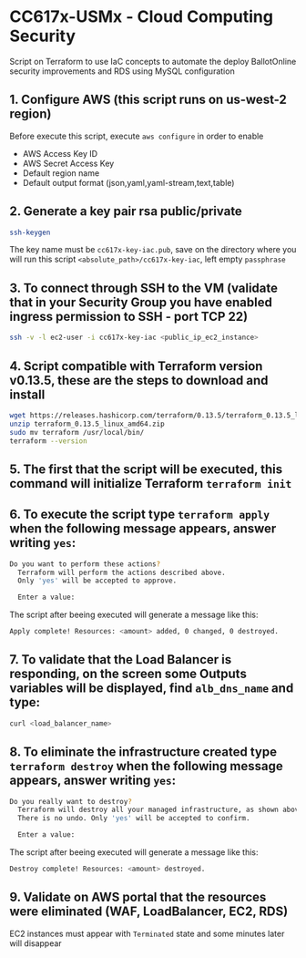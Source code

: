 # CC617x-USMx - Cloud Computing Security

Script on Terraform to use IaC concepts to automate the deploy BallotOnline security improvements and RDS using MySQL configuration

## 1. Configure AWS (this script runs on us-west-2 region)
Before execute this script, execute `aws configure` in order to enable
   - AWS Access Key ID
   - AWS Secret Access Key
   - Default region name 
   - Default output format (json,yaml,yaml-stream,text,table)

## 2. Generate a key pair rsa public/private
   ```bash 
   ssh-keygen
   ```
   The key name must be `cc617x-key-iac.pub`, save on the directory where you will run this script `<absolute_path>/cc617x-key-iac`, left empty `passphrase`

## 3. To connect through SSH to the VM (validate that in your Security Group you have enabled ingress permission to SSH - port TCP 22)
   ```bash
   ssh -v -l ec2-user -i cc617x-key-iac <public_ip_ec2_instance>
   ```

## 4. Script compatible with Terraform version v0.13.5, these are the steps to download and install
   ```bash
  wget https://releases.hashicorp.com/terraform/0.13.5/terraform_0.13.5_linux_amd64.zip
  unzip terraform_0.13.5_linux_amd64.zip
  sudo mv terraform /usr/local/bin/
  terraform --version 
   ```
## 5. The first that the script will be executed, this command will initialize Terraform `terraform init`

## 6. To execute the script type `terraform apply` when the following message appears, answer writing `yes`:
   ```bash
   Do you want to perform these actions?
     Terraform will perform the actions described above.
     Only 'yes' will be accepted to approve.

     Enter a value:
   ```

The script after beeing executed will generate a message like this:

   ```bash
   Apply complete! Resources: <amount> added, 0 changed, 0 destroyed.
   ```

## 7. To validate that the Load Balancer is responding, on the screen some Outputs variables will be displayed, find `alb_dns_name` and type:
   ```bash
   curl <load_balancer_name>
   ```

## 8. To eliminate the infrastructure created type `terraform destroy` when the following message appears, answer writing `yes`:
   ```bash
   Do you really want to destroy?
     Terraform will destroy all your managed infrastructure, as shown above.
     There is no undo. Only 'yes' will be accepted to confirm.

     Enter a value:
   ```

The script after beeing executed will generate a message like this:

   ```bash
   Destroy complete! Resources: <amount> destroyed.
   ```

## 9. Validate on AWS portal that the resources were eliminated (WAF, LoadBalancer, EC2, RDS)
EC2 instances must appear with `Terminated` state and some minutes later will disappear
